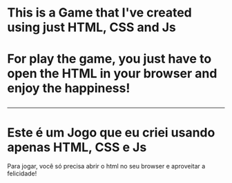 <h1>This is a Game that I've created using just HTML, CSS and Js<h1>

<p>For play the game, you just have to open the HTML in your browser and enjoy the happiness!</p>

<hr>

<h1>Este é um Jogo que eu criei usando apenas HTML, CSS e Js</h1>

<p>Para jogar, você só precisa abrir o html no seu browser e aproveitar a felicidade!</p>